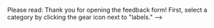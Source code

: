 Please read: Thank you for opening the feedback form! 
First, select a category by clicking the gear icon next to "labels." -->
